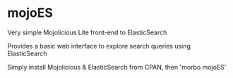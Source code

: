 mojoES
======

Very simple Mojolicious Lite front-end to ElasticSearch

Provides a basic web interface to explore search queries using ElasticSearch

Simply install Mojolicious & ElasticSearch from CPAN, then 'morbo mojoES'
